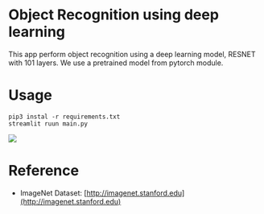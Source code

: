 # Object Recognition using deep learning
This app perform object recognition using a deep learning model, RESNET with 101 layers.
We use a pretrained model from pytorch module.



# Usage
```
pip3 instal -r requirements.txt
streamlit ruun main.py
```
![](demo.gif)

# Reference
- ImageNet Dataset: [http://imagenet.stanford.edu](http://imagenet.stanford.edu)


